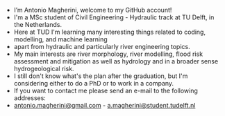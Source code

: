 - I’m Antonio Magherini, welcome to my GitHub account!
- I'm a MSc student of Civil Engineering - Hydraulic track at TU Delft, in the Netherlands.
- Here at TUD I'm learning many interesting things related to coding, modelling, and machine learning 
- apart from hydraulic and particularly river engineering topics. 
- My main interests are river morphology, river modelling, flood risk assessment and mitigation as well as hydrology and in a broader sense hydrogeological risk. 
- I still don't know what's the plan after the graduation, but I'm considering either to do a PhD or to work in a company.
- If you want to contact me please send an e-mail to the following addresses:
- antonio.magherini@gmail.com - a.magherini@student.tudelft.nl

<!---
antoniomagherini99/antoniomagherini99 is a ✨ special ✨ repository because its `README.md` (this file) appears on your GitHub profile.
You can click the Preview link to take a look at your changes.
--->
